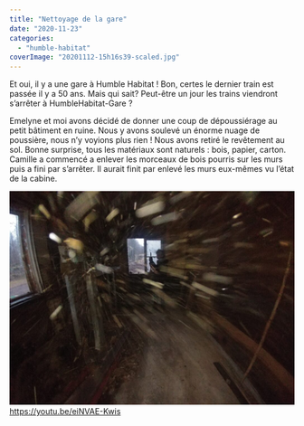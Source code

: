 ```yaml
---
title: "Nettoyage de la gare"
date: "2020-11-23"
categories: 
  - "humble-habitat"
coverImage: "20201112-15h16s39-scaled.jpg"
---
```


Et oui, il y a une gare à Humble Habitat ! Bon, certes le dernier train est passée il y a 50 ans. Mais qui sait? Peut-être un jour les trains viendront s’arrêter à HumbleHabitat-Gare ?

Emelyne et moi avons décidé de donner une coup de dépoussiérage au petit bâtiment en ruine. Nous y avons soulevé un énorme nuage de poussière, nous n’y voyions plus rien ! Nous avons retiré le revêtement au sol. Bonne surprise, tous les matériaux sont naturels : bois, papier, carton. Camille a commencé a enlever les morceaux de bois pourris sur les murs puis a fini par s’arrêter. Il aurait finit par enlevé les murs eux-mêmes vu l’état de la cabine.

![](images/20201112-15h16s39-1024x768.jpg) https://youtu.be/eiNVAE-Kwis
